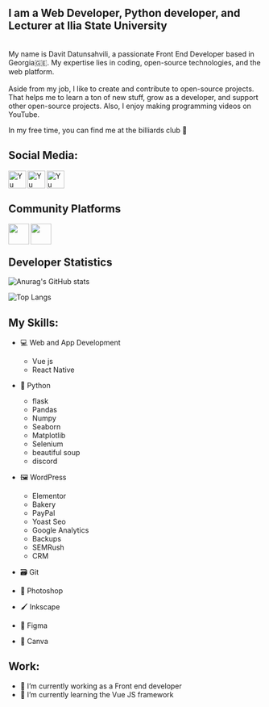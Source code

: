 ## I am a Web Developer, Python developer, and Lecturer at Ilia State University

<br>
My name is Davit Datunsahvili, a passionate Front End Developer based in Georgia🇬🇪. 
My expertise lies in coding, open-source technologies, and the web platform.
<br><br>
Aside from my job, I like to create and contribute to open-source projects. That helps me to learn a ton of new stuff, 
grow as a developer, and support other open-source projects. Also, I enjoy making programming videos on YouTube.

In my free time, you can find me at the billiards club 🎱

## Social Media:



<a href="https://www.linkedin.com/in/ddatunashvili/">
   <img align="left" src="https://raw.githubusercontent.com/yushi1007/yushi1007/main/images/linkedin.svg" alt="Yu Shi | LinkedIn" width="35px"/>
</a>
<a href="https://instagram.com/ddatunashvilii">
   <img align="left" src="https://raw.githubusercontent.com/yushi1007/yushi1007/main/images/instagram.svg" alt="Yu Shi | Instagram" width="35px"/>
</a>
<a href="https://www.facebook.com/ddatunashvilii">
   <img align="left" src="https://i.imgur.com/YbokdI0.png" alt="Yu Shi | Instagram" width="35px"/>
</a>


<br><br>
## Community Platforms
<a href="https://discord.gg/RxCPTMVy8Z">
   <img align="left" width="41px" src="https://cdn-icons-png.flaticon.com/512/3670/3670157.png"/>
</a>
<a href="https://www.youtube.com/channel/UCZA10Y495KC6BfHBeW7CXMQ">
   <img align="left" width="41px"  src="https://cdn-icons-png.flaticon.com/512/3670/3670147.png"/>
</a>

<br>
<br>

## Developer Statistics
<!-- [![Top Langs](https://github-readme-stats.vercel.app/api/top-langs/?username=ddatunashvili&layout=compact)](https://github.com/yushi1007) -->
![Anurag's GitHub stats](https://github-readme-stats.vercel.app/api?username=ddatunashvili&show_icons=true&theme=radical) 


![Top Langs](https://github-readme-stats.vercel.app/api/top-langs/?username=ddatunashvili&langs_count=6&hide=jupyter%20notebook&show=vue&theme=radical&exclude_repo=Windows_App) 

 <!--![Top Langs](https://github-readme-stats.vercel.app/api/top-langs/?username=ddatunashvili&langs_count=6%hide=notebook&show=vue&theme=radical)   -->



## My Skills: 
* 💻 Web and App Development
   * Vue js
   * React Native

* 🐍 Python 
    *  flask
    *  Pandas
    *  Numpy
    *  Seaborn
    *  Matplotlib
    *  Selenium
    *  beautiful soup
    *  discord
    
* 🖼️ WordPress
    * Elementor
    * Bakery
    * PayPal
    * Yoast Seo
    * Google Analytics
    * Backups
    * SEMRush
    * CRM
    

* 🗃️ Git
* 🎨 Photoshop
* 🖌️ Inkscape   
* 🌈 Figma
* 🖖 Canva   



    

        
## Work:
- 🔭 I’m currently working as a Front  end developer 
- 🌱 I’m currently learning the Vue JS framework 


